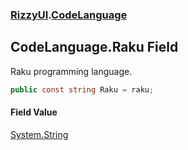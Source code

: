 ### [RizzyUI](RizzyUI 'RizzyUI').[CodeLanguage](RizzyUI.CodeLanguage 'RizzyUI.CodeLanguage')

## CodeLanguage.Raku Field

Raku programming language.

```csharp
public const string Raku = raku;
```

#### Field Value
[System.String](https://docs.microsoft.com/en-us/dotnet/api/System.String 'System.String')